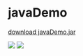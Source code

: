 # javaDemo

<a href='http://danik22.fzi.de:8080/view/javaDemo/job/master_listner_javaDemo/ws/store/javaDemo.jar'>download javaDemo.jar </a>


<a href='http://danik22.fzi.de:8080/view/javaDemo/job/Pull_request_listner_javaDemo/'><img src='http://danik22.fzi.de:8080/view/javaDemo/job/Pull_request_listner_javaDemo/badge/icon'></a>
<a href='http://danik22.fzi.de:8080/view/javaDemo/job/Pull_request_listner_javaDemo/test/trend'>
<img src='http://danik22.fzi.de:8080/view/javaDemo/job/Pull_request_listner_javaDemo/test/trend'></a>

